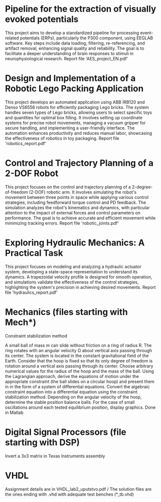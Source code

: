 # Pipeline for the extraction of visually evoked potentials 

  This project aims to develop a standardized pipeline for processing event-related potentials (ERPs), particularly the P300
  component, using EEGLAB software. Key steps include data loading, filtering, re-referencing, and artifact removal, enhancing signal
  quality and reliability. The goal is to facilitate a deeper understanding of brain responses to stimuli in neurophysiological research. 
  Report file 'AES_project_EN.pdf'

# Design and Implementation of a Robotic Lego Packing Application

  This project develops an automated application using ABB IRB120 and Denso VS6556 robots for efficiently packaging Lego bricks.
  The system handles seven types of Lego bricks, allowing users to select specific toys and quantities for optimal box filling. It involves
  setting up coordinate systems for precise robot movements, managing a vacuum gripper for secure handling, and implementing a
  user-friendly interface. The automation enhances productivity and reduces manual labor, showcasing the effectiveness of robotics
  in toy packaging.
  Report file 'robotics_report.pdf'

# Control and Trajectory Planning of a 2-DOF Robot

  This project focuses on the control and trajectory planning of a 2-degree-of-freedom (2-DOF) robotic arm. It involves simulating the
  robot's movement between three points in space while applying various control strategies, including feedforward torque control
  and PD feedback. The simulation analyzes the robot's kinematics and dynamics, with particular attention to the impact of external
  forces and control parameters on performance. The goal is to achieve accurate and efficient movement while minimizing tracking
  errors.
  Report file 'robotic_joints.pdf'

# Exploring Hydraulic Mechanics: A Practical Task 

  This project focuses on modeling and analyzing a hydraulic actuator system, developing a state-space representation to understand
  its dynamics. A trapezoidal velocity profile is designed for smooth operation, and simulations validate the effectiveness of the
  control strategies, highlighting the system's precision in achieving desired movements.
  Report file 'hydraulics_report.pdf'


# Mechanics (files starting with Mech*)
Constraint stabilization method

  A small ball of mass m can slide without friction on a ring of radius R. The ring rotates with an angular velocity Ω about
  vertical axis passing through its center. The system is located in the constant gravitational field of the Earth.
  Consider that the hoop is fixed so that its only degree of freedom is rotation around a vertical axis passing through
  its center.
  Choose arbitrary numerical values for the radius of the hoop and the mass of the ball. Using the Lagrangian approach,
  derive the equations of motion under the appropriate constraint (the ball slides on a circular hoop) and present them in
  in the form of a system of differential equations. Convert the algebraic constraint equation into a differential equation
  using the constraint stabilization method. Depending on the angular velocity of the hoop, determine the stable position
  balance balls. For the case of small oscillations around each tested equilibrium position, display graphics.
Done in Matlab

# Digital Signal Processors (file starting with DSP)

  Invert a 3x3 matrix in Texas Instruments assembly

# VHDL

  Assignment details are in VHDL_lab2_uputstvo.pdf  /  The solution files are the ones ending with .vhd with adequate test benches (*_tb.vhd)
